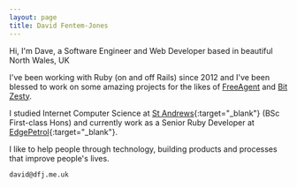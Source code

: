 ```yaml
---
layout: page
title: David Fentem-Jones
---
```


Hi, I'm Dave, a Software Engineer and Web Developer based in beautiful North Wales, UK

I've been working with Ruby (on and off Rails) since 2012 and I've been blessed to work on some amazing projects for the likes of [FreeAgent](https://www.freeagent.com) and [Bit Zesty](https://www.bitzesty.com).

I studied Internet Computer Science at [St Andrews](http://www.cs.st-andrews.ac.uk){:target="_blank"} (BSc First-class Hons) and currently work as a Senior Ruby Developer at [EdgePetrol](https://edgepetrol.com){:target="_blank"}.

I like to help people through technology, building products and processes that improve people's lives.

`david@dfj.me.uk`
